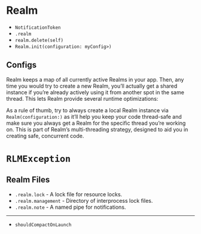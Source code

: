 # Realm

* `NotificationToken`
* `.realm`
* `realm.delete(self)`
* `Realm.init(configuration: myConfig>)`

## Configs
Realm keeps a map of all currently active Realms in your app. Then, any time you
would try to create a new Realm, you’ll actually get a shared instance if you’re
already actively using it from another spot in the same thread. This lets Realm
provide several runtime optimizations:

As a rule of thumb, try to always create a local Realm instance via
`Realm(configuration:)` as it’ll help you keep your code thread-safe and make sure
you always get a Realm for the specific thread you’re working on. This is part
of Realm’s multi-threading strategy, designed to aid you in creating safe,
concurrent code.

# `RLMException`

## Realm Files

* `.realm.lock` - A lock file for resource locks.
* `.realm.management` - Directory of interprocess lock files.
* `.realm.note` - A named pipe for notifications.

--- 
* `shouldCompactOnLaunch`
